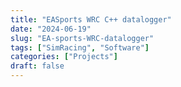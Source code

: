 ```yaml
---
title: "EASports WRC C++ datalogger"
date: "2024-06-19"
slug: "EA-sports-WRC-datalogger"
tags: ["SimRacing", "Software"]
categories: ["Projects"]
draft: false
---
```

